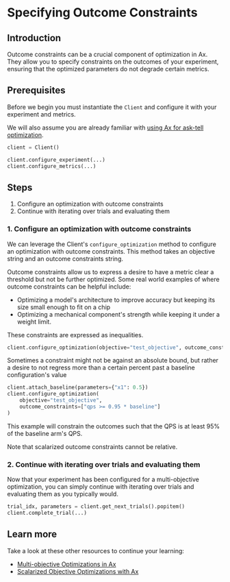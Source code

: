 # Specifying Outcome Constraints
## Introduction
Outcome constraints can be a crucial component of optimization in Ax. They allow you to specify constraints on the outcomes of your experiment, ensuring that the optimized parameters do not degrade certain metrics.

## Prerequisites
Before we begin you must instantiate the `Client` and configure it with your experiment and metrics.

We will also assume you are already familiar with [using Ax for ask-tell optimization](#).

```python
client = Client()

client.configure_experiment(...)
client.configure_metrics(...)
```

## Steps

1. Configure an optimization with outcome constraints
2. Continue with iterating over trials and evaluating them

### 1. Configure an optimization with outcome constraints
We can leverage the Client's `configure_optimization` method to configure an optimization with outcome constraints. This method takes an objective string and an outcome constraints string.

Outcome constraints allow us to express a desire to have a metric clear a threshold but not be further optimized. Some real world examples of where outcome constraints can be helpful include:

- Optimizing a model's architecture to improve accuracy but keeping its size small enough to fit on a chip
- Optimizing a mechanical component's strength while keeping it under a weight limit.

These constraints are expressed as inequalities.

```python
client.configure_optimization(objective="test_objective", outcome_constraints=["qps >= 100"])
```

Sometimes a constraint might not be against an absolute bound, but rather a desire to not regress more than a certain percent past a baseline configuration's value

```python
client.attach_baseline(parameters={"x1": 0.5})
client.configure_optimization(
    objective="test_objective",
    outcome_constraints=["qps >= 0.95 * baseline"]
)
```

This example will constrain the outcomes such that the QPS is at least 95% of the baseline arm's QPS.

Note that scalarized outcome constraints cannot be relative.

### 2. Continue with iterating over trials and evaluating them
Now that your experiment has been configured for a multi-objective optimization, you can simply continue with iterating over trials and evaluating them as you typically would.

```python
trial_idx, parameters = client.get_next_trials().popitem()
client.complete_trial(...)
```

## Learn more

Take a look at these other resources to continue your learning:

- [Multi-objective Optimizations in Ax](#)
- [Scalarized Objective Optimizations with Ax](#)
